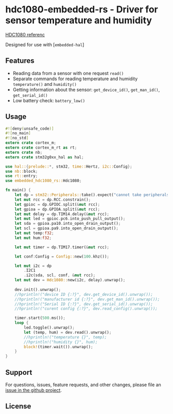 # hdc1080-embedded-rs - Driver for sensor temperature and humidity


[HDC1080 referenc](https://www.ti.com/lit/ds/symlink/hdc1080.pdf)

Designed for use with [`embedded-hal`]

## Features
- Reading data from a sensor with one request `read()`
- Separate commands for reading temperature and humidity `temperature()` and `humidity()`
- Getting information about the sensor: `get_device_id()`, `get_man_id()`, `get_serial_id()`
- Low battery check: `battery_low()`

## Usage
```rust
#![deny(unsafe_code)]
#![no_main]
#![no_std]
extern crate cortex_m;
extern crate cortex_m_rt as rt;
extern crate nb;
extern crate stm32g0xx_hal as hal;

use hal::{prelude::*, stm32, time::Hertz, i2c::Config};
use nb::block;
use rt::entry;
use embedded_hdc1080_rs::Hdc1080;

fn main() {
    let dp = stm32::Peripherals::take().expect("cannot take peripherals");
    let mut rcc = dp.RCC.constrain();
    let gpioc = dp.GPIOC.split(&mut rcc);
    let gpioa = dp.GPIOA.split(&mut rcc);
    let mut delay = dp.TIM14.delay(&mut rcc);
    let mut led = gpioc.pc6.into_push_pull_output();
    let sda = gpioa.pa10.into_open_drain_output();
    let scl = gpioa.pa9.into_open_drain_output();
    let mut temp:f32;
    let mut hum:f32;

    let mut timer = dp.TIM17.timer(&mut rcc);

    let conf:Config = Config::new(100.khz());

    let mut i2c = dp
        .I2C1
        .i2c(sda, scl, conf, &mut rcc);
    let mut dev = Hdc1080::new(i2c, delay).unwrap();
    
    dev.init().unwrap();
    //hprintln!("device ID {:?}", dev.get_device_id().unwrap());
    //hprintln!("manufacturer id {:?}", dev.get_man_id().unwrap());
    //hprintln!("Serial ID {:?}", dev.get_serial_id().unwrap());
    //hprintln!("curent config {:?}", dev.read_config().unwrap());

    timer.start(500.ms());
    loop {
        led.toggle().unwrap();
        let (temp, hum) = dev.read().unwrap();
        //hprintln!("temperature {}", temp);
        //hprintln!("humidity {}", hum);
        block!(timer.wait()).unwrap();
    }
}
```

## Support

For questions, issues, feature requests, and other changes, please file an
[issue in the github project](https://github.com/maxmarvil/hdc1080-embedded-rs/issues).

## License

